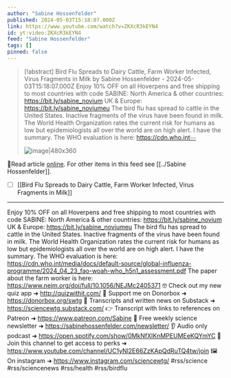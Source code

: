```yaml
---
author: "Sabine Hossenfelder"
published: 2024-05-03T15:18:07.000Z
link: https://www.youtube.com/watch?v=ZKXcR3kEYN4
id: yt:video:ZKXcR3kEYN4
feed: "Sabine Hossenfelder"
tags: []
pinned: false
---
```

> [!abstract] Bird Flu Spreads to Dairy Cattle, Farm Worker Infected, Virus Fragments in Milk by Sabine Hossenfelder - 2024-05-03T15:18:07.000Z
> Enjoy 10% OFF on all Hoverpens and free shipping to most countries with code SABINE: North America & other countries: https://bit.ly/sabine_novium UK & Europe: https://bit.ly/sabine_noviumeu The bird flu has spread to cattle in the United States. Inactive fragments of the virus have been found in milk. The World Health Organization rates the current risk for humans as low but epidemiologists all over the world are on high alert. I have the summary. The WHO evaluation is here: https://cdn.who.int⋯
>
> ![image|480x360](https://i3.ytimg.com/vi/ZKXcR3kEYN4/hqdefault.jpg)

🔗Read article [online](https://www.youtube.com/watch?v=ZKXcR3kEYN4). For other items in this feed see [[../Sabine Hossenfelder]].

- [ ] [[Bird Flu Spreads to Dairy Cattle, Farm Worker Infected, Virus Fragments in Milk]]
- - -
Enjoy 10% OFF on all Hoverpens and free shipping to most countries with code SABINE: North America & other countries: https://bit.ly/sabine_novium UK & Europe: https://bit.ly/sabine_noviumeu The bird flu has spread to cattle in the United States. Inactive fragments of the virus have been found in milk. The World Health Organization rates the current risk for humans as low but epidemiologists all over the world are on high alert. I have the summary. The WHO evaluation is here: https://cdn.who.int/media/docs/default-source/global-influenza-programme/2024_04_23_fao-woah-who_h5n1_assessment.pdf The paper about the farm worker is here: https://www.nejm.org/doi/full/10.1056/NEJMc2405371 🤓 Check out my new quiz app ➜ http://quizwithit.com/ 💌 Support me on Donorbox ➜ https://donorbox.org/swtg 📝 Transcripts and written news on Substack ➜ https://sciencewtg.substack.com/ 👉 Transcript with links to references on Patreon ➜ https://www.patreon.com/Sabine 📩 Free weekly science newsletter ➜ https://sabinehossenfelder.com/newsletter/ 👂 Audio only podcast ➜ https://open.spotify.com/show/0MkNfXlKnMPEUMEeKQYmYC 🔗 Join this channel to get access to perks ➜ https://www.youtube.com/channel/UC1yNl2E66ZzKApQdRuTQ4tw/join 🖼️ On instagram ➜ https://www.instagram.com/sciencewtg/ #rss/science #rss/sciencenews #rss/health #rss/birdflu

